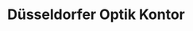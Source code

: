 ---
title: "Düsseldorfer Optik Kontor"
url: /duesseldorf/duesseldorfer-optik-kontor/
shop: Optiker
---